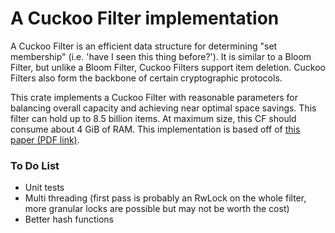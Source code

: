 # A Cuckoo Filter implementation

A Cuckoo Filter is an efficient data structure for determining "set membership" (i.e. 'have I seen this thing before?'). It is similar to a Bloom Filter, but unlike a Bloom Filter, Cuckoo Filters support item deletion. Cuckoo Filters also form the backbone of certain cryptographic protocols.

This crate implements a Cuckoo Filter with reasonable parameters for balancing overall capacity and achieving near optimal space savings. This filter can hold up to 8.5 billion items. At maximum size, this CF should consume about 4 GiB of RAM. This implementation is based off of [this paper (PDF link)](https://www.cs.cmu.edu/~binfan/papers/conext14_cuckoofilter.pdf).

### To Do List

- Unit tests
- Multi threading (first pass is probably an RwLock on the whole filter, more granular locks are possible but may not be worth the cost)
- Better hash functions